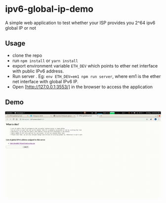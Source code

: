 # ipv6-global-ip-demo
A simple web application to test whether your ISP provides you 2^64 ipv6 global IP or not

## Usage

* clone the repo
* run `npm install` or `yarn install`
* export environment variable `ETH_DEV` which points to ether net interface with public IPv6 address.
* Run server . Eg: `env ETH_DEV=em1 npm run server`, where em1 is the ether net interface with global IPv6 IP.
* Open [http://127.0.0.1:3553/] in the browser to access the application


## Demo
![Screencast](https://github.com/harish2704/harish2704.github.io/blob/master/for-ipv6-demo.gif?raw=true)
